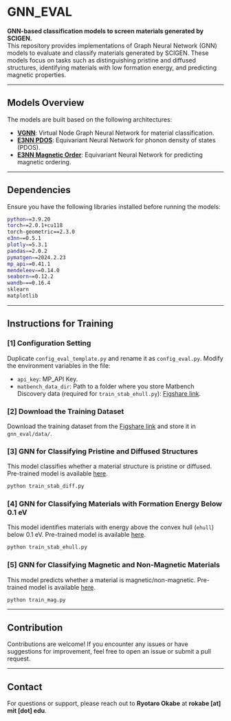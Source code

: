 
# GNN_EVAL

**GNN-based classification models to screen materials generated by SCIGEN.**  
This repository provides implementations of Graph Neural Network (GNN) models to evaluate and classify materials generated by SCIGEN. These models focus on tasks such as distinguishing pristine and diffused structures, identifying materials with low formation energy, and predicting magnetic properties.

---

## Models Overview
The models are built based on the following architectures:
- **[VGNN](https://www.nature.com/articles/s43588-024-00661-0)**: Virtual Node Graph Neural Network for material classification.
- **[E3NN PDOS](https://onlinelibrary.wiley.com/doi/10.1002/advs.202004214)**: Equivariant Neural Network for phonon density of states (PDOS).
- **[E3NN Magnetic Order](https://www.sciencedirect.com/science/article/pii/S258900422201464X)**: Equivariant Neural Network for predicting magnetic ordering.

---

## Dependencies
Ensure you have the following libraries installed before running the models:
```bash
python==3.9.20   
torch==2.0.1+cu118   
torch-geometric==2.3.0   
e3nn==0.5.1
plotly==5.3.1
pandas==2.0.2
pymatgen==2024.2.23
mp_api==0.41.1
mendeleev==0.14.0
seaborn==0.12.2
wandb===0.16.4
sklearn
matplotlib   
```

---

## Instructions for Training    

### [1] Configuration Setting   
Duplicate `config_eval_template.py` and rename it as `config_eval.py`. Modify the environment variables in the file:  
- `api_key`: MP_API Key.  
- `matbench_data_dir`: Path to a folder where you store Matbench Discovery data (required for `train_stab_ehull.py`): [Figshare link](https://doi.org/10.6084/m9.figshare.22715158.v19).  

### [2] Download the Training Dataset  
Download the training dataset from the [Figshare link](https://doi.org/10.6084/m9.figshare.27887097) and store it in `gnn_eval/data/`.  

### [3] GNN for Classifying Pristine and Diffused Structures  
This model classifies whether a material structure is pristine or diffused. Pre-trained model is available [here](https://doi.org/10.6084/m9.figshare.27887097).    
```bash
python train_stab_diff.py
```

### [4] GNN for Classifying Materials with Formation Energy Below 0.1 eV  
This model identifies materials with energy above the convex hull (`ehull`) below 0.1 eV. Pre-trained model is available [here](https://doi.org/10.6084/m9.figshare.27887097).     
```bash
python train_stab_ehull.py
```

### [5] GNN for Classifying Magnetic and Non-Magnetic Materials  
This model predicts whether a material is magnetic/non-magnetic. Pre-trained model is available [here](https://doi.org/10.6084/m9.figshare.27887097).      
```bash
python train_mag.py
```

---

## Contribution
Contributions are welcome! If you encounter any issues or have suggestions for improvement, feel free to open an issue or submit a pull request.

---

## Contact
For questions or support, please reach out to **Ryotaro Okabe** at **rokabe [at] mit [dot] edu**.  

